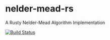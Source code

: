 # nelder-mead-rs
A Rusty Nelder-Mead Algorithm Implementation

[![Build Status](https://travis-ci.com/antonylsg/nelder-mead-rs.svg?branch=master)](https://travis-ci.com/antonylsg/nelder-mead-rs)
